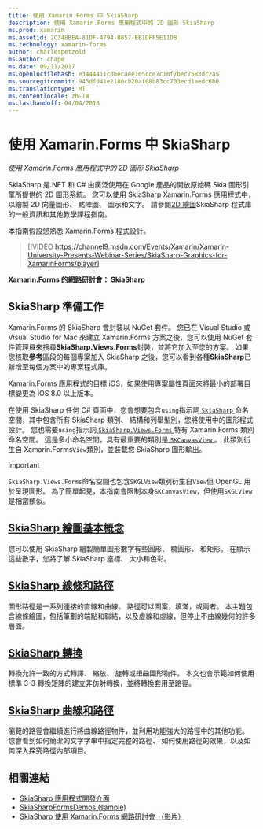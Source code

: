 ```yaml
---
title: 使用 Xamarin.Forms 中 SkiaSharp
description: 使用 Xamarin.Forms 應用程式中的 2D 圖形 SkiaSharp
ms.prod: xamarin
ms.assetid: 2C348BEA-81DF-4794-8857-EB1DFF5E11DB
ms.technology: xamarin-forms
author: charlespetzold
ms.author: chape
ms.date: 09/11/2017
ms.openlocfilehash: e3444411c80ecaee105cce7c10f7bec7583dc2a5
ms.sourcegitcommit: 945df041e2180cb20af08b83cc703ecd1aedc6b0
ms.translationtype: MT
ms.contentlocale: zh-TW
ms.lasthandoff: 04/04/2018
---
```

# <a name="using-skiasharp-in-xamarinforms"></a>使用 Xamarin.Forms 中 SkiaSharp

_使用 Xamarin.Forms 應用程式中的 2D 圖形 SkiaSharp_

SkiaSharp 是.NET 和 C# 由廣泛使用在 Google 產品的開放原始碼 Skia 圖形引擎所提供的 2D 圖形系統。 您可以使用 SkiaSharp Xamarin.Forms 應用程式中，以繪製 2D 向量圖形、 點陣圖、 圖示和文字。 請參閱[2D 繪圖](~/graphics-games/skiasharp/index.md)SkiaSharp 程式庫的一般資訊和其他教學課程指南。

本指南假設您熟悉 Xamarin.Forms 程式設計。

> [!VIDEO https://channel9.msdn.com/Events/Xamarin/Xamarin-University-Presents-Webinar-Series/SkiaSharp-Graphics-for-XamarinForms/player]

**Xamarin.Forms 的網路研討會： SkiaSharp**

## <a name="skiasharp-preliminaries"></a>SkiaSharp 準備工作

Xamarin.Forms 的 SkiaSharp 會封裝以 NuGet 套件。 您已在 Visual Studio 或 Visual Studio for Mac 來建立 Xamarin.Forms 方案之後，您可以使用 NuGet 套件管理員來搜尋**SkiaSharp.Views.Forms**封裝，並將它加入至您的方案。 如果您核取**參考**區段的每個專案加入 SkiaSharp 之後，您可以看到各種**SkiaSharp**已新增至每個方案中的專案程式庫。

Xamarin.Forms 應用程式的目標 iOS，如果使用專案屬性頁面來將最小的部署目標變更為 iOS 8.0 以上版本。

在使用 SkiaSharp 任何 C# 頁面中，您會想要包含`using`指示詞[ `SkiaSharp` ](https://developer.xamarin.com/api/namespace/SkiaSharp/)命名空間，其中包含所有 SkiaSharp 類別、 結構和列舉型別，您將使用中的圖形程式設計。 您也需要`using`指示詞[ `SkiaSharp.Views.Forms` ](https://developer.xamarin.com/api/namespace/SkiaSharp.Views.Forms/)特有 Xamarin.Forms 類別命名空間。 這是多小命名空間，具有最重要的類別是[ `SKCanvasView` ](https://developer.xamarin.com/api/type/SkiaSharp.Views.Forms.SKCanvasView/)。 此類別衍生自 Xamarin.Forms`View`類別，並裝載您 SkiaSharp 圖形輸出。

> [!IMPORTANT]
> `SkiaSharp.Views.Forms`命名空間也包含`SKGLView`類別衍生自`View`但 OpenGL 用於呈現圖形。 為了簡單起見，本指南會限制本身`SKCanvasView`，但使用`SKGLView`是相當類似。

## <a name="skiasharp-drawing-basicsbasicsindexmd"></a>[SkiaSharp 繪圖基本概念](basics/index.md)

您可以使用 SkiaSharp 繪製簡單圖形數字有些圓形、 橢圓形、 和矩形。 在顯示這些數字，您將了解 SkiaSharp 座標、 大小和色彩。

## <a name="skiasharp-lines-and-pathspathsindexmd"></a>[SkiaSharp 線條和路徑](paths/index.md)

圖形路徑是一系列連接的直線和曲線。 路徑可以圖案，填滿，或兩者。 本主題包含線條繪圖，包括筆劃的端點和聯結，以及虛線和虛線，但停止不曲線幾何的許多層面。

## <a name="skiasharp-transformstransformsindexmd"></a>[SkiaSharp 轉換](transforms/index.md)

轉換允許一致的方式轉譯、 縮放、 旋轉或扭曲圖形物件。 本文也會示範如何使用標準 3-3 轉換矩陣的建立非仿射轉換，並將轉換套用至路徑。

## <a name="skiasharp-curves-and-pathscurvesindexmd"></a>[SkiaSharp 曲線和路徑](curves/index.md)

瀏覽的路徑會繼續進行將曲線路徑物件，並利用功能強大的路徑中的其他功能。 您會看到如何簡潔的文字字串中指定完整的路徑、 如何使用路徑的效果，以及如何深入探究路徑內部項目。


## <a name="related-links"></a>相關連結

- [SkiaSharp 應用程式開發介面](https://developer.xamarin.com/api/root/SkiaSharp/)
- [SkiaSharpFormsDemos (sample)](https://developer.xamarin.com/samples/xamarin-forms/SkiaSharpForms/Demos/)
- [SkiaSharp 使用 Xamarin.Forms 網路研討會 （影片）](https://channel9.msdn.com/Events/Xamarin/Xamarin-University-Presents-Webinar-Series/SkiaSharp-Graphics-for-XamarinForms)
